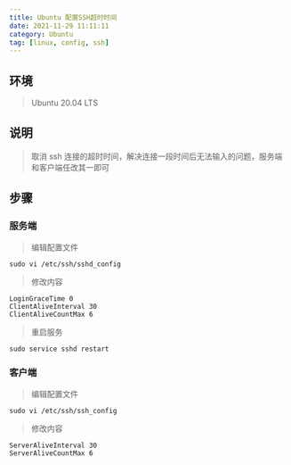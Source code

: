 ```yaml
---
title: Ubuntu 配置SSH超时时间
date: 2021-11-29 11:11:11
category: Ubuntu
tag: [linux, config, ssh]
---
```


## 环境

> Ubuntu 20.04 LTS



## 说明

> 取消 ssh 连接的超时时间，解决连接一段时间后无法输入的问题，服务端和客户端任改其一即可



## 步骤

### 服务端
> 编辑配置文件

```shell
sudo vi /etc/ssh/sshd_config
```

> 修改内容

```config
LoginGraceTime 0
ClientAliveInterval 30
ClientAliveCountMax 6
```

> 重启服务

```shell
sudo service sshd restart
```



### 客户端

> 编辑配置文件

```shell
sudo vi /etc/ssh/ssh_config
```

> 修改内容

```shell
ServerAliveInterval 30
ServerAliveCountMax 6
```



